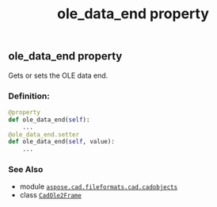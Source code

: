 ﻿---
title: ole_data_end property
second_title: Aspose.CAD for Python via .NET API References
description: 
type: docs
weight: 410
url: /python-net/aspose.cad.fileformats.cad.cadobjects/cadole2frame/ole_data_end/
is_root: false
---

## ole_data_end property


Gets or sets the OLE data end.
### Definition:
```python
@property
def ole_data_end(self):
    ...
@ole_data_end.setter
def ole_data_end(self, value):
    ...
```

### See Also
* module [`aspose.cad.fileformats.cad.cadobjects`](../../)
* class [`CadOle2Frame`](/cad/python-net/aspose.cad.fileformats.cad.cadobjects/cadole2frame)
